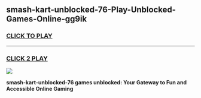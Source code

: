 
## smash-kart-unblocked-76-Play-Unblocked-Games-Online-gg9ik
<h3>
<a href="https://premium76.site?title=smash-kart-unblocked-76&ref=25A">CLICK TO PLAY</a></h3>
<hr>

<h3>
<a href="https://premium76.site?title=smash-kart-unblocked-76&ref=25A">CLICK 2 PLAY</a>
  
</h3>

<a href="https://premium76.site?title=smash-kart-unblocked-76&ref=25A"><img src="https://clearcache.store/games.png"></a>


**smash-kart-unblocked-76 games unblocked: Your Gateway to Fun and Accessible Online Gaming**
